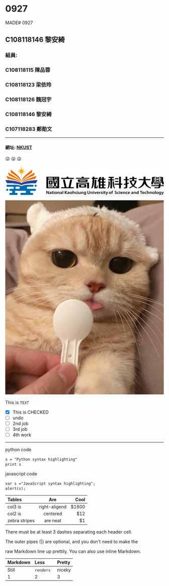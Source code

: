 # 0927
MADE# 0927

## C108118146 黎安綺

### 組員:  
###        C108118115 陳品蓉
###        C108118123 梁依玲
###        C108118126 魏冠宇
###        C108118146 黎安綺
###        C107118283 鄭勛文
------
#### 網址: [NKUST](https://www.nkust.edu.tw/"Title")
:stuck_out_tongue_winking_eye: :stuck_out_tongue_winking_eye: :stuck_out_tongue_winking_eye:

![NKUST](182513897.png "第一科大")

![貓](https://github.com/Angel67894/0927/blob/main/Screenshot_2021-08-25-23-15-45-49.jpg)

This is `TEXT`



- [x] This is CHECKED  
- [ ] undo  
- [ ] 2nd job    
- [ ] 3rd job  
- [ ] 4th work  
----------

python code
```
s = "Python syntax highlighting"
print s

```

javascript code
```
var s ="JavaScript syntax highlighting";
alert(s);

```

| Tables        |      Are      | Cool   |
| :-------------| :-----------: | -----: |
| col3 is       | right-aligend | $1600  |
| col2 is       | centered      | $12    |
| zebra stripes | are neat      | $1     |

There must be at least 3 dashes separating each header cell.

The outer pipes (|) are optional, and you don't need to make the

raw Markdown line up prettily. You can also use inline Markdown.

| Markdown        |      Less      |Pretty   |
| :-------------| :----------- | :----- |
| Still       | `renders ` | niceky|
| 1      | 2     | 3    |




